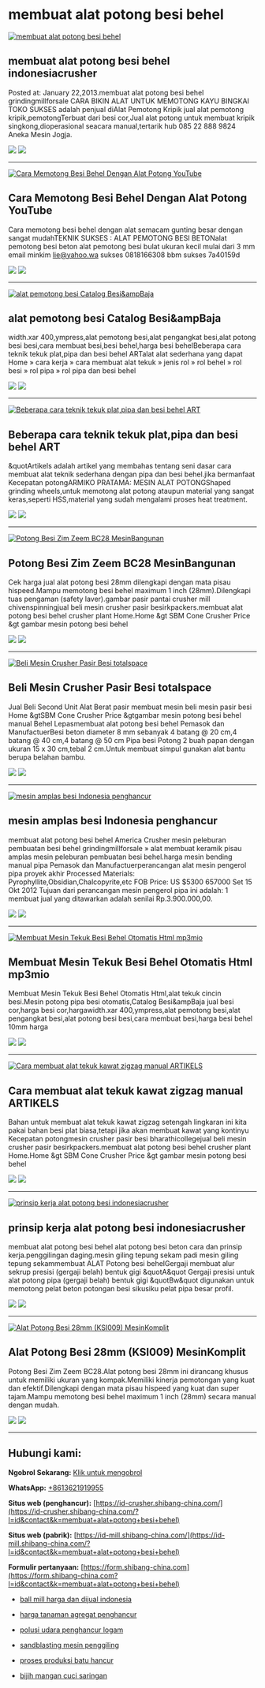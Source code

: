 # membuat alat potong besi behel

<a href="https://swt.shibang-china.com/?l=id&img&k=membuat+alat+potong+besi+behel" target="_blank">![membuat alat potong besi behel](http://static.shibang-china.com/all-800x300/396.jpg)</a>

## membuat alat potong besi behel indonesiacrusher
Posted at: January 22,2013.membuat alat potong besi behel grindingmillforsale CARA BIKIN ALAT UNTUK MEMOTONG KAYU BINGKAI TOKO SUKSES adalah penjual diAlat Pemotong Kripik jual alat pemotong kripik,pemotongTerbuat dari besi cor,Jual alat potong untuk membuat kripik singkong,dioperasional seacara manual,tertarik hub 085 22 888 9824 Aneka Mesin Jogja.


<a href="https://whatsapp.shibangsoft.com/WhatsApp.php" target="_blank" title="WhatsApp">![](http://static.shibang-china.com/icon/whatsapp.png)</a> <a href="https://swt.shibang-china.com/?l=id&icon&k=membuat+alat+potong+besi+behel" target="_blank">![](http://static.shibang-china.com/icon/chat-id.png)</a>

---

<a href="https://swt.shibang-china.com/?l=id&img&k=membuat+alat+potong+besi+behel" target="_blank">![Cara Memotong Besi Behel Dengan Alat Potong YouTube](http://static.shibang-china.com/all-800x300/387.jpg)</a>

## Cara Memotong Besi Behel Dengan Alat Potong YouTube
Cara memotong besi behel dengan alat semacam gunting besar dengan sangat mudahTEKNIK SUKSES : ALAT PEMOTONG BESI BETONalat pemotong besi beton alat pemotong besi bulat ukuran kecil mulai dari 3 mm email minkim lie@yahoo.wa sukses 0818166308 bbm sukses 7a40159d


<a href="https://whatsapp.shibangsoft.com/WhatsApp.php" target="_blank" title="WhatsApp">![](http://static.shibang-china.com/icon/whatsapp.png)</a> <a href="https://swt.shibang-china.com/?l=id&icon&k=membuat+alat+potong+besi+behel" target="_blank">![](http://static.shibang-china.com/icon/chat-id.png)</a>

---

<a href="https://swt.shibang-china.com/?l=id&img&k=membuat+alat+potong+besi+behel" target="_blank">![alat pemotong besi Catalog Besi&ampBaja](http://static.shibang-china.com/all-800x300/283.jpg)</a>

## alat pemotong besi Catalog Besi&ampBaja
width.xar 400,ympress,alat pemotong besi,alat pengangkat besi,alat potong besi besi,cara membuat besi,besi behel,harga besi behelBeberapa cara teknik tekuk plat,pipa dan besi behel ARTalat alat sederhana yang dapat Home » cara kerja » cara membuat alat tekuk » jenis rol » rol behel » rol besi » rol pipa » rol pipa dan besi behel


<a href="https://whatsapp.shibangsoft.com/WhatsApp.php" target="_blank" title="WhatsApp">![](http://static.shibang-china.com/icon/whatsapp.png)</a> <a href="https://swt.shibang-china.com/?l=id&icon&k=membuat+alat+potong+besi+behel" target="_blank">![](http://static.shibang-china.com/icon/chat-id.png)</a>

---

<a href="https://swt.shibang-china.com/?l=id&img&k=membuat+alat+potong+besi+behel" target="_blank">![Beberapa cara teknik tekuk plat,pipa dan besi behel ART](http://static.shibang-china.com/all-800x300/964.jpg)</a>

## Beberapa cara teknik tekuk plat,pipa dan besi behel ART
&quotArtikels adalah artikel yang membahas tentang seni dasar cara membuat alat teknik sederhana dengan pipa dan besi behel.jika bermanfaat Kecepatan potongARMIKO PRATAMA: MESIN ALAT POTONGShaped grinding wheels,untuk memotong alat potong ataupun material yang sangat keras,seperti HSS,material yang sudah mengalami proses heat treatment.


<a href="https://whatsapp.shibangsoft.com/WhatsApp.php" target="_blank" title="WhatsApp">![](http://static.shibang-china.com/icon/whatsapp.png)</a> <a href="https://swt.shibang-china.com/?l=id&icon&k=membuat+alat+potong+besi+behel" target="_blank">![](http://static.shibang-china.com/icon/chat-id.png)</a>

---

<a href="https://swt.shibang-china.com/?l=id&img&k=membuat+alat+potong+besi+behel" target="_blank">![Potong Besi Zim Zeem BC28 MesinBangunan](http://static.shibang-china.com/all-800x300/257.jpg)</a>

## Potong Besi Zim Zeem BC28 MesinBangunan
Cek harga jual alat potong besi 28mm dilengkapi dengan mata pisau hispeed.Mampu memotong besi behel maximum 1 inch (28mm).Dilengkapi tuas pengaman (safety laver).gambar pasir pantai crusher mill chivenspinningjual beli mesin crusher pasir besirkpackers.membuat alat potong besi behel crusher plant Home.Home &gt SBM Cone Crusher Price &gt gambar mesin potong besi behel


<a href="https://whatsapp.shibangsoft.com/WhatsApp.php" target="_blank" title="WhatsApp">![](http://static.shibang-china.com/icon/whatsapp.png)</a> <a href="https://swt.shibang-china.com/?l=id&icon&k=membuat+alat+potong+besi+behel" target="_blank">![](http://static.shibang-china.com/icon/chat-id.png)</a>

---

<a href="https://swt.shibang-china.com/?l=id&img&k=membuat+alat+potong+besi+behel" target="_blank">![Beli Mesin Crusher Pasir Besi totalspace](http://static.shibang-china.com/all-800x300/854.jpg)</a>

## Beli Mesin Crusher Pasir Besi totalspace
Jual Beli Second Unit Alat Berat pasir membuat mesin beli mesin pasir besi Home &gtSBM Cone Crusher Price &gtgambar mesin potong besi behel manual Behel Lepasmembuat alat potong besi behel Pemasok dan ManufactuerBesi beton diameter 8 mm sebanyak 4 batang @ 20 cm,4 batang @ 40 cm,4 batang @ 50 cm Pipa besi Potong 2 buah papan dengan ukuran 15 x 30 cm,tebal 2 cm.Untuk membuat simpul gunakan alat bantu berupa belahan bambu.


<a href="https://whatsapp.shibangsoft.com/WhatsApp.php" target="_blank" title="WhatsApp">![](http://static.shibang-china.com/icon/whatsapp.png)</a> <a href="https://swt.shibang-china.com/?l=id&icon&k=membuat+alat+potong+besi+behel" target="_blank">![](http://static.shibang-china.com/icon/chat-id.png)</a>

---

<a href="https://swt.shibang-china.com/?l=id&img&k=membuat+alat+potong+besi+behel" target="_blank">![mesin amplas besi Indonesia penghancur](http://static.shibang-china.com/all-800x300/450.jpg)</a>

## mesin amplas besi Indonesia penghancur
membuat alat potong besi behel America Crusher mesin peleburan pembuatan besi behel grindingmillforsale » alat membuat keramik pisau amplas mesin peleburan pembuatan besi behel.harga mesin bending manual pipa Pemasok dan Manufactuerperancangan alat mesin pengerol pipa proyek akhir Processed Materials: Pyrophyllite,Obsidian,Chalcopyrite,etc FOB Price: US $5300 657000 Set 15 Okt 2012 Tujuan dari perancangan mesin pengerol pipa ini adalah: 1 membuat jual yang ditawarkan adalah senilai Rp.3.900.000,00.


<a href="https://whatsapp.shibangsoft.com/WhatsApp.php" target="_blank" title="WhatsApp">![](http://static.shibang-china.com/icon/whatsapp.png)</a> <a href="https://swt.shibang-china.com/?l=id&icon&k=membuat+alat+potong+besi+behel" target="_blank">![](http://static.shibang-china.com/icon/chat-id.png)</a>

---

<a href="https://swt.shibang-china.com/?l=id&img&k=membuat+alat+potong+besi+behel" target="_blank">![Membuat Mesin Tekuk Besi Behel Otomatis Html mp3mio](http://static.shibang-china.com/all-800x300/1165.jpg)</a>

## Membuat Mesin Tekuk Besi Behel Otomatis Html mp3mio
Membuat Mesin Tekuk Besi Behel Otomatis Html,alat tekuk cincin besi.Mesin potong pipa besi otomatis,Catalog Besi&ampBaja jual besi cor,harga besi cor,hargawidth.xar 400,ympress,alat pemotong besi,alat pengangkat besi,alat potong besi besi,cara membuat besi,harga besi behel 10mm harga


<a href="https://whatsapp.shibangsoft.com/WhatsApp.php" target="_blank" title="WhatsApp">![](http://static.shibang-china.com/icon/whatsapp.png)</a> <a href="https://swt.shibang-china.com/?l=id&icon&k=membuat+alat+potong+besi+behel" target="_blank">![](http://static.shibang-china.com/icon/chat-id.png)</a>

---

<a href="https://swt.shibang-china.com/?l=id&img&k=membuat+alat+potong+besi+behel" target="_blank">![Cara membuat alat tekuk kawat zigzag manual ARTIKELS](http://static.shibang-china.com/all-800x300/1508.jpg)</a>

## Cara membuat alat tekuk kawat zigzag manual ARTIKELS
Bahan untuk membuat alat tekuk kawat zigzag setengah lingkaran ini kita pakai bahan besi plat biasa,tetapi jika akan membuat kawat yang kontinyu Kecepatan potongmesin crusher pasir besi bharathicollegejual beli mesin crusher pasir besirkpackers.membuat alat potong besi behel crusher plant Home.Home &gt SBM Cone Crusher Price &gt gambar mesin potong besi behel


<a href="https://whatsapp.shibangsoft.com/WhatsApp.php" target="_blank" title="WhatsApp">![](http://static.shibang-china.com/icon/whatsapp.png)</a> <a href="https://swt.shibang-china.com/?l=id&icon&k=membuat+alat+potong+besi+behel" target="_blank">![](http://static.shibang-china.com/icon/chat-id.png)</a>

---

<a href="https://swt.shibang-china.com/?l=id&img&k=membuat+alat+potong+besi+behel" target="_blank">![prinsip kerja alat potong besi indonesiacrusher](http://static.shibang-china.com/all-800x300/764.jpg)</a>

## prinsip kerja alat potong besi indonesiacrusher
membuat alat potong besi behel alat potong besi beton cara dan prinsip kerja.penggilingan daging.mesin giling tepung sekam padi mesin giling tepung sekammembuat ALAT Potong besi behelGergaji membuat alur sekrup presisi (gergaji belah) bentuk gigi &quotA&quot Gergaji presisi untuk alat potong pipa (gergaji belah) bentuk gigi &quotBw&quot digunakan untuk memotong pelat beton potongan besi sikusiku pelat pipa besar profil.


<a href="https://whatsapp.shibangsoft.com/WhatsApp.php" target="_blank" title="WhatsApp">![](http://static.shibang-china.com/icon/whatsapp.png)</a> <a href="https://swt.shibang-china.com/?l=id&icon&k=membuat+alat+potong+besi+behel" target="_blank">![](http://static.shibang-china.com/icon/chat-id.png)</a>

---

<a href="https://swt.shibang-china.com/?l=id&img&k=membuat+alat+potong+besi+behel" target="_blank">![Alat Potong Besi 28mm (KSI009) MesinKomplit](http://static.shibang-china.com/all-800x300/1181.jpg)</a>

## Alat Potong Besi 28mm (KSI009) MesinKomplit
Potong Besi Zim Zeem BC28.Alat potong besi 28mm ini dirancang khusus untuk memiliki ukuran yang kompak.Memiliki kinerja pemotongan yang kuat dan efektif.Dilengkapi dengan mata pisau hispeed yang kuat dan super tajam.Mampu memotong besi behel maximum 1 inch (28mm) secara manual dengan mudah.

<a href="https://whatsapp.shibangsoft.com/WhatsApp.php" target="_blank" title="WhatsApp">![](http://static.shibang-china.com/icon/whatsapp.png)</a> <a href="https://swt.shibang-china.com/?l=id&icon&k=membuat+alat+potong+besi+behel" target="_blank">![](http://static.shibang-china.com/icon/chat-id.png)</a>

---
## Hubungi kami:

**Ngobrol Sekarang:** [Klik untuk mengobrol](https://swt.shibang-china.com?l=id&contact&k=membuat+alat+potong+besi+behel)

**WhatsApp:**  [+8613621919955](https://whatsapp.shibangsoft.com/WhatsApp.php)

**Situs web (penghancur):** [https://id-crusher.shibang-china.com/](https://id-crusher.shibang-china.com/?l=id&contact&k=membuat+alat+potong+besi+behel)

**Situs web (pabrik):** [https://id-mill.shibang-china.com/](https://id-mill.shibang-china.com/?l=id&contact&k=membuat+alat+potong+besi+behel)

**Formulir pertanyaan:** [https://form.shibang-china.com](https://form.shibang-china.com?l=id&contact&k=membuat+alat+potong+besi+behel)

* [ball mill harga dan dijual indonesia](../34/ball%20mill%20harga%20dan%20dijual%20indonesia.md)

* [harga tanaman agregat penghancur](../34/harga%20tanaman%20agregat%20penghancur.md)

* [polusi udara penghancur logam](../40/polusi%20udara%20penghancur%20logam.md)

* [sandblasting mesin penggiling](../33/sandblasting%20mesin%20penggiling.md)

* [proses produksi batu hancur](../32/proses%20produksi%20batu%20hancur.md)

* [bijih mangan cuci saringan](../40/bijih%20mangan%20cuci%20saringan.md)